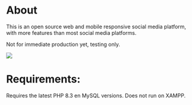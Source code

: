 # About

This is an open source web and mobile responsive social media platform, with more features than most social media platforms. 

Not for immediate production yet, testing only.

<img src="https://i.ibb.co/b3MbFGc/Untitled-1.png" />

# Requirements:

Requires the latest PHP 8.3 en MySQL versions.
Does not run on XAMPP.
